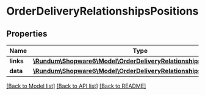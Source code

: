# OrderDeliveryRelationshipsPositions

## Properties
Name | Type | Description | Notes
------------ | ------------- | ------------- | -------------
**links** | [**\Rundum\Shopware6\Model\OrderDeliveryRelationshipsPositionsLinks**](OrderDeliveryRelationshipsPositionsLinks.md) |  | [optional] 
**data** | [**\Rundum\Shopware6\Model\OrderDeliveryRelationshipsPositionsData[]**](OrderDeliveryRelationshipsPositionsData.md) |  | [optional] 

[[Back to Model list]](../../README.md#documentation-for-models) [[Back to API list]](../../README.md#documentation-for-api-endpoints) [[Back to README]](../../README.md)

